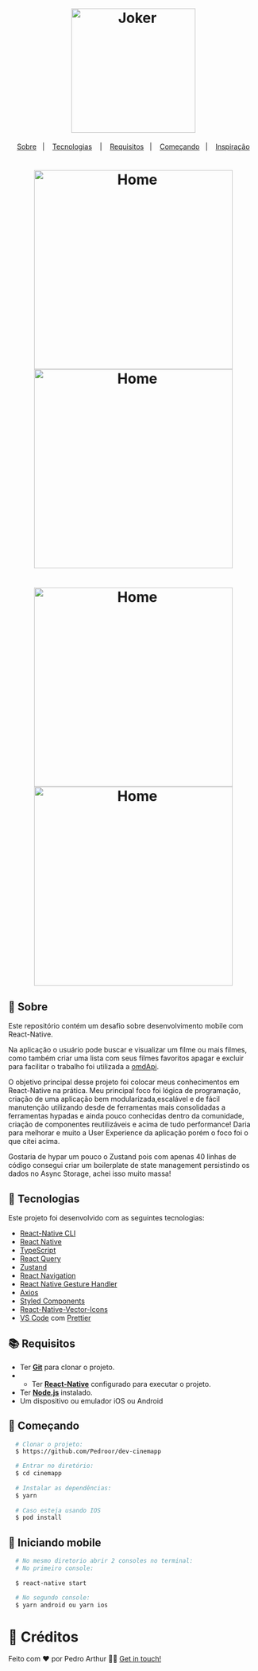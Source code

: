<h1 align="center">
  <img alt="Joker" src="https://c.tenor.com/sqwr0sIibDIAAAAM/joker-movie-joker.gif" width="250px" />
</h1>



<p align="center">
  <a href="#page_with_curl-sobre">Sobre</a>&nbsp;&nbsp;&nbsp;|&nbsp;&nbsp;&nbsp;
  <a href="#hammer-iniciando-mobile">Tecnologias</a>
  &nbsp;&nbsp;&nbsp;|&nbsp;&nbsp;&nbsp;
  <a href="#books-requisitos">Requisitos</a>&nbsp;&nbsp;&nbsp;|&nbsp;&nbsp;&nbsp;
  <a href="#rocket-começando">Começando</a>&nbsp;&nbsp;&nbsp;|&nbsp;&nbsp;&nbsp;
  <a href="#thought_balloon-começando">Inspiração</a>
</p>

<h1 align="center">
 <img alt="Home" src="https://i.imgur.com/zzekaUW.png" width="400" />
 <img alt="Home" src="https://i.imgur.com/mql0Qn5.png" width="400" />
  <h1 align="center">
 <img alt="Home" src="https://i.imgur.com/zzekaUW.png" width="400" />
 <img alt="Home" src="https://i.imgur.com/mql0Qn5.png" width="400" />


</h1>


</h1>

## :page_with_curl: Sobre
Este repositório contém um desafio sobre desenvolvimento mobile com React-Native.

Na aplicação o usuário pode buscar e visualizar um filme ou mais filmes, como também criar uma lista com seus filmes favoritos apagar e excluir para facilitar o trabalho foi utilizada a  [omdApi](http://www.omdbapi.com/).

O objetivo principal desse projeto foi colocar meus conhecimentos em React-Native na prática. Meu principal foco foi lógica de programação, criação de uma aplicação bem modularizada,escalável e de fácil manutenção utilizando desde de ferramentas mais consolidadas a ferramentas hypadas e ainda pouco conhecidas dentro da comunidade, criação de componentes reutilizáveis e acima de tudo performance! Daria para melhorar e muito a User Experience da aplicação porém o foco foi o que citei acima.

Gostaria de hypar um pouco o Zustand pois com apenas 40 linhas de código consegui criar um boilerplate de state management persistindo os dados no Async Storage, achei isso muito massa!

## :hammer: Tecnologias

Este projeto foi desenvolvido com as seguintes tecnologias:

- [React-Native CLI](https://reactnative.dev/docs/environment-setup)
- [React Native](https://reactnative.dev/)
- [TypeScript](https://www.typescriptlang.org/)
- [React Query](https://react-query.tanstack.com/)
- [Zustand](https://github.com/pmndrs/zustand)
- [React Navigation](https://reactnavigation.org/)
- [React Native Gesture Handler](https://kmagiera.github.io/react-native-gesture-handler/)
- [Axios](https://github.com/axios/axios)
- [Styled Components](https://styled-components.com/)
- [React-Native-Vector-Icons](https://github.com/oblador/react-native-vector-icons)
- [VS Code](https://code.visualstudio.com/) com [Prettier](https://prettier.io/)

## :books: Requisitos
- Ter [**Git**](https://git-scm.com/) para clonar o projeto.
- - Ter [**React-Native**](https://reactnative.dev/docs/environment-setup) configurado para executar o projeto.
- Ter [**Node.js**](https://nodejs.org/en/) instalado.
- Um dispositivo ou emulador iOS ou Android

## :rocket: Começando
``` bash
  # Clonar o projeto:
  $ https://github.com/Pedroor/dev-cinemapp

  # Entrar no diretório:
  $ cd cinemapp
  
  # Instalar as dependências:
  $ yarn
  
  # Caso esteja usando IOS
  $ pod install
```

## :iphone: Iniciando mobile
```bash
  # No mesmo diretorio abrir 2 consoles no terminal:
  # No primeiro console:
   
  $ react-native start

  # No segundo console:
  $ yarn android ou yarn ios
```

# :thought_balloon: Créditos

Feito com ❤️ por Pedro Arthur 👋🏻 [Get in touch!](https://github.com/Pedroor)
